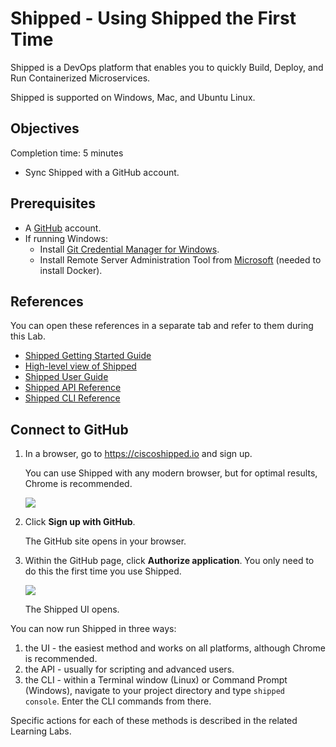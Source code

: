 # Shipped - Using Shipped the First Time
Shipped is a DevOps platform that enables you to quickly Build, Deploy, and Run Containerized Microservices.

Shipped is supported on Windows, Mac, and Ubuntu Linux.


## Objectives
Completion time: 5 minutes

- Sync Shipped with a GitHub account.


## Prerequisites

- A <a href="http://github.com" target="_blank">GitHub</a> account.
- If running Windows:
	-  Install <a href="https://github.com/Microsoft/Git-Credential-Manager-for-Windows/releases"  target="_blank">Git Credential Manager for Windows</a>.
	-  Install Remote Server Administration Tool from <a href="http://www.microsoft.com" target="_blank">Microsoft</a> (needed to install Docker).





## References
You can open these references in a separate tab and refer to them during this Lab.


- <a href="https://developer.cisco.com/site/shipped/" target="_blank">Shipped Getting Started Guide</a>  
- <a href="https://cisco.jiveon.com/docs/DOC-811787" target="_blank">High-level view of Shipped</a> 
- <a href="https://developer.cisco.com/site/shipped/" target="_blank">Shipped User Guide</a>  
- <a href="https://ciscoshipped.io/shipped/api-docs/build/index.html" target="_blank">Shipped API Reference</a>  
- <a href="https://developer.cisco.com/site/shipped/" target="_blank">Shipped CLI Reference</a>  


## Connect to GitHub

1. In a browser, go to <a href="https://ciscoshipped.io">https://ciscoshipped.io</a> and sign up.
	
	 You can use Shipped with any modern browser, but for optimal results, Chrome is recommended.

	 ![](posts/files/shipped-first-time/assets/sign-up-github.png)


1. Click **Sign up with GitHub**.

	The GitHub site opens in your browser.

3. Within the GitHub page, click **Authorize application**. You only need to do this the first time you use Shipped.

	![](posts/files/shipped-first-time/assets/authorize.jpg)



	The Shipped UI opens.

You can now run Shipped in three ways:

1. the UI - the easiest method and works on all platforms, although Chrome is recommended.
2. the API - usually for scripting and advanced users.
3. the CLI - within a Terminal window (Linux) or Command Prompt (Windows), navigate to your project directory and type <code>shipped console</code>. Enter the CLI commands from there.

Specific actions for each of these methods is described in the related Learning Labs.

